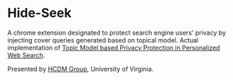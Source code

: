 # Hide-Seek

A chrome extension designated to protect search engine users' privacy by injecting cover queries generated based on topical model. Actual implementation of [Topic Model based Privacy Protection in Personalized Web Search](http://dl.acm.org/citation.cfm?id=2914753).

Presented by [HCDM Group](http://www.cs.virginia.edu/~hw5x/HCDM/), University of Virginia.
